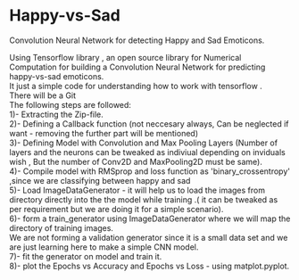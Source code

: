 # Happy-vs-Sad
Convolution Neural Network for detecting Happy and Sad Emoticons.

Using Tensorflow library , an open source library for Numerical Computation for building a Convolution Neural Network for predicting happy-vs-sad emoticons. <br />
It just a simple code for understanding how to work with tensorflow .<br />
There will be a Git <br />
The following steps are followed:<br />
1)- Extracting the Zip-file.<br />
2)- Defining a Callback function (not neccesary always, Can be neglected if want - removing the further part will be mentioned)<br />
3)- Defining Model with Convolution and Max Pooling Layers (Number of layers and the neurons can be tweaked as indiviual depending on inviduals wish , But the number of Conv2D and MaxPooling2D must be same).<br />
4)- Compile model with RMSprop and loss function as 'binary_crossentropy' ,since we are classifying between happy and sad<br />
5)- Load ImageDataGenerator - it will help us to load the images from directory directly into the the model while training .( it can be tweaked as per requirement but we are doing it for a simple scenario).<br />
6)- form a train_generator using ImageDataGenerator where we will map the directory of training images.<br />
We are not forming a validation generator since it is a small data set and we are just learning here to make a simple CNN model.<br />
7)- fit the generator on  model and train it.<br />
8)- plot the Epochs vs Accuracy and Epochs vs Loss - using matplot.pyplot.<br />
